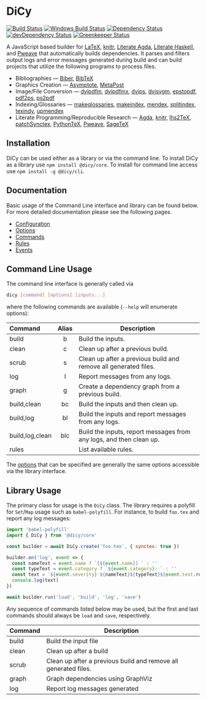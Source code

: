 # DiCy

[![Build Status][travis svg]][travis]
[![Windows Build Status][appveyor svg]][appveyor]
[![Dependency Status][dependency svg]][dependency]
[![devDependency Status][devDependency svg]][devDependency]
[![Greenkeeper Status][greenkeeper svg]][greenkeeper]

A JavaScript based builder for [LaTeX][], [knitr][], [Literate Agda][],
[Literate Haskell][], and [Pweave][] that automatically builds dependencies. It
parses and filters output logs and error messages generated during build and
can build projects that utilize the following programs to process files.

-   Bibliographies &mdash; [Biber][], [BibTeX][]
-   Graphics Creation &mdash; [Asymptote][], [MetaPost][]
-   Image/File Conversion &mdash; [dvipdfm][], [dvipdfmx][], [dvips][],
    [dvisvgm][], [epstopdf][], [pdf2ps][], [ps2pdf][]
-   Indexing/Glossaries &mdash; [makeglossaries][], [makeindex][], [mendex][],
    [splitindex][], [texindy][], [upmendex][]
-   Literate Programming/Reproducible Research &mdash; [Agda][], [knitr][],
    [lhs2TeX][], [patchSynctex][], [PythonTeX][], [Pweave][], [SageTeX][]

## Installation

DiCy can be used either as a library or via the command line. To install DiCy as
a library use `npm install @dicy/core`. To install for command line access use
`npm install -g @dicy/cli`.

## Documentation

Basic usage of the Command Line interface and library can be found below. For
more detailed documentation please see the following pages.

-   [Configuration][configuration]
-   [Options][options]
-   [Commands][commands]
-   [Rules][rules]
-   [Events][events]

## Command Line Usage

The command line interface is generally called via

```bash
dicy [command] [options] [inputs...]
```

where the following commands are available (`--help` will enumerate options):

| Command         | Alias | Description                                                         |
|:----------------|:-----:|---------------------------------------------------------------------|
| build           | b     | Build the inputs.                                                   |
| clean           | c     | Clean up after a previous build.                                    |
| scrub           | s     | Clean up after a previous build and remove all generated files.     |
| log             | l     | Report messages from any logs.                                      |
| graph           | g     | Create a dependency graph from a previous build.                    |
| build,clean     | bc    | Build the inputs and then clean up.                                 |
| build,log       | bl    | Build the inputs and report messages from any logs.                 |
| build,log,clean | blc   | Build the inputs, report messages from any logs, and then clean up. |
| rules           |       | List available rules.                                               |

The [options][] that can be specified are generally the same options accessible
via the library interface.

## Library Usage

The primary class for usage is the `DiCy` class. The library requires a
polyfill for `Set`/`Map` usage such as `babel-polyfill`. For instance, to build
`foo.tex` and report any log messages:

```javascript
import 'babel-polyfill'
import { DiCy } from '@dicy/core'

const builder = await DiCy.create('foo.tex', { synctex: true })

builder.on('log', event => {
  const nameText = event.name ? `[${event.name}] ` : ''
  const typeText = event.category ? `${event.category}: ` : ''
  const text = `${event.severity} ${nameText}${typeText}${event.text.replace('\n', ' ')}`
  console.log(text)
})

await builder.run('load', 'build', 'log', 'save')
```

Any sequence of commands listed below may be used, but the first and last commands should
always be `load` and `save`, respectively.

| Command | Description                                                     |
|---------|-----------------------------------------------------------------|
| build   | Build the input file                                            |
| clean   | Clean up after a build                                          |
| scrub   | Clean up after a previous build and remove all generated files. |
| graph   | Graph dependencies using GraphViz                               |
| log     | Report log messages generated                                   |

[Agda]: http://wiki.portal.chalmers.se/agda/pmwiki.php
[appveyor svg]: https://ci.appveyor.com/api/projects/status/s3unjr8c90bhcd99?svg=true
[appveyor]: https://ci.appveyor.com/project/yitzchak/dicy/branch/master
[Asymptote]: http://asymptote.sourceforge.net/
[Biber]: http://biblatex-biber.sourceforge.net/
[BibTeX]: http://www.bibtex.org/
[commands]: https://yitzchak.github.io/dicy/commands
[configuration]: https://yitzchak.github.io/dicy/configuration
[dependency svg]: https://david-dm.org/yitzchak/dicy.svg
[dependency]: https://david-dm.org/yitzchak/dicy
[devDependency svg]: https://david-dm.org/yitzchak/dicy/dev-status.svg
[devDependency]: https://david-dm.org/yitzchak/dicy?type=dev
[dvipdfm]: http://www.ctan.org/pkg/dvipdfm
[dvipdfmx]: http://project.ktug.org/dvipdfmx/
[dvips]: http://www.tug.org/texinfohtml/dvips.html
[dvisvgm]: http://dvisvgm.bplaced.net/
[epstopdf]: http://www.ctan.org/pkg/epstopdf
[events]: https://yitzchak.github.io/dicy/events
[greenkeeper svg]: https://badges.greenkeeper.io/yitzchak/dicy.svg
[greenkeeper]: https://greenkeeper.io/
[knitr]: https://yihui.name/knitr/
[LaTeX]: https://www.latex-project.org/
[lhs2TeX]: http://www.andres-loeh.de/lhs2tex/
[Literate Agda]: http://wiki.portal.chalmers.se/agda/pmwiki.php?n=Main.LiterateAgda
[Literate Haskell]: https://wiki.haskell.org/Literate_programming
[makeglossaries]: http://www.ctan.org/pkg/glossaries
[makeindex]: http://www.ctan.org/pkg/makeindex
[mendex]: https://www.ctan.org/pkg/mendex
[MetaPost]: http://www.tug.org/metapost.html
[options]: https://yitzchak.github.io/dicy/options
[patchSynctex]: https://cran.r-project.org/package=patchSynctex
[pdf2ps]: http://linux.die.net/man/1/pdf2ps
[ps2pdf]: http://ghostscript.com/doc/current/Ps2pdf.htm
[Pweave]: https://github.com/mpastell/Pweave
[PythonTeX]: http://www.ctan.org/pkg/pythontex
[rules]: https://yitzchak.github.io/dicy/rules
[SageTeX]: http://www.ctan.org/tex-archive/macros/latex/contrib/sagetex/
[splitindex]: http://www.ctan.org/pkg/splitindex
[texindy]: http://xindy.sourceforge.net/
[travis svg]: https://travis-ci.org/yitzchak/dicy.svg?branch=master
[travis]: https://travis-ci.org/yitzchak/dicy
[upmendex]: http://www.ctan.org/pkg/upmendex
